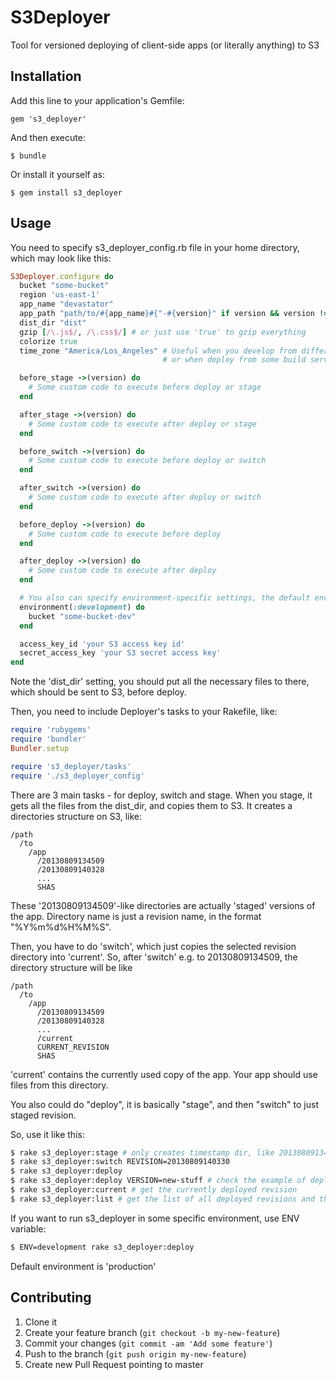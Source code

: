 # S3Deployer

Tool for versioned deploying of client-side apps (or literally anything) to S3

## Installation

Add this line to your application's Gemfile:

    gem 's3_deployer'

And then execute:

    $ bundle

Or install it yourself as:

    $ gem install s3_deployer

## Usage

You need to specify s3_deployer_config.rb file in your home directory, which may look like this:

```ruby
S3Deployer.configure do
  bucket "some-bucket"
  region 'us-east-1'
  app_name "devastator"
  app_path "path/to/#{app_name}#{"-#{version}" if version && version != ""}"
  dist_dir "dist"
  gzip [/\.js$/, /\.css$/] # or just use 'true' to gzip everything
  colorize true
  time_zone "America/Los_Angeles" # Useful when you develop from different timezones (e.g. for distributed team,
                                  # or when deploy from some build server), to be consistent with revision numbers

  before_stage ->(version) do
    # Some custom code to execute before deploy or stage
  end

  after_stage ->(version) do
    # Some custom code to execute after deploy or stage
  end

  before_switch ->(version) do
    # Some custom code to execute before deploy or switch
  end

  after_switch ->(version) do
    # Some custom code to execute after deploy or switch
  end

  before_deploy ->(version) do
    # Some custom code to execute before deploy
  end

  after_deploy ->(version) do
    # Some custom code to execute after deploy
  end

  # You also can specify environment-specific settings, the default environment is 'production'
  environment(:development) do
    bucket "some-bucket-dev"
  end

  access_key_id 'your S3 access key id'
  secret_access_key 'your S3 secret access key'
end
```

Note the 'dist_dir' setting, you should put all the necessary files to there, which should be sent to S3, before deploy.

Then, you need to include Deployer's tasks to your Rakefile, like:

```ruby
require 'rubygems'
require 'bundler'
Bundler.setup

require 's3_deployer/tasks'
require './s3_deployer_config'
```

There are 3 main tasks - for deploy, switch and stage. When you stage, it gets all the files from the dist_dir,
and copies them to S3. It creates a directories structure on S3, like:

```
/path
  /to
    /app
      /20130809134509
      /20130809140328
      ...
      SHAS
```

These '20130809134509'-like directories are actually 'staged' versions of the app. Directory name is just
a revision name, in the format "%Y%m%d%H%M%S".

Then, you have to do 'switch', which just copies the selected revision directory into 'current'.
So, after 'switch' e.g. to 20130809134509, the directory structure will be like

```
/path
  /to
    /app
      /20130809134509
      /20130809140328
      ...
      /current
      CURRENT_REVISION
      SHAS
```

'current' contains the currently used copy of the app. Your app should use files from this directory.

You also could do "deploy", it is basically "stage", and then "switch" to just staged revision.

So, use it like this:

```bash
$ rake s3_deployer:stage # only creates timestamp dir, like 20130809134509, but doesn't override the 'current' dir
$ rake s3_deployer:switch REVISION=20130809140330
$ rake s3_deployer:deploy
$ rake s3_deployer:deploy VERSION=new-stuff # check the example of deployer.rb above to see how it is used
$ rake s3_deployer:current # get the currently deployed revision
$ rake s3_deployer:list # get the list of all deployed revisions and their SHAs and commit subjects
```

If you want to run s3_deployer in some specific environment, use ENV variable:

```bash
$ ENV=development rake s3_deployer:deploy
```

Default environment is 'production'

## Contributing

1. Clone it
2. Create your feature branch (`git checkout -b my-new-feature`)
3. Commit your changes (`git commit -am 'Add some feature'`)
4. Push to the branch (`git push origin my-new-feature`)
5. Create new Pull Request pointing to master
